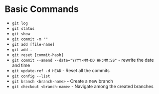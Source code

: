 # Basic Commands

- `git log`
- `git status`
- `git show`
- `git commit -m ""`
- `git add [file-name]`
- `git add .`
- `git reset [commit-hash]`
- `git commit --amend --date="YYYY-MM-DD HH:MM:SS"` - rewrite the date and time
- `git update-ref -d HEAD` - Reset all the commits
- `git config --list`
- `git branch <branch-name>` - Create a new branch
- `git checkout <branch-name>` - Navigate among the created branches
